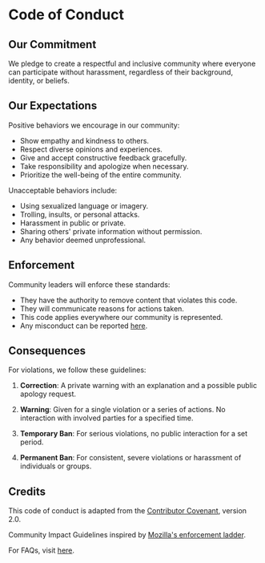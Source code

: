 # Code of Conduct

## Our Commitment

We pledge to create a respectful and inclusive community where everyone can participate without harassment, regardless of their background, identity, or beliefs.

## Our Expectations

Positive behaviors we encourage in our community:

- Show empathy and kindness to others.
- Respect diverse opinions and experiences.
- Give and accept constructive feedback gracefully.
- Take responsibility and apologize when necessary.
- Prioritize the well-being of the entire community.

Unacceptable behaviors include:

- Using sexualized language or imagery.
- Trolling, insults, or personal attacks.
- Harassment in public or private.
- Sharing others' private information without permission.
- Any behavior deemed unprofessional.

## Enforcement

Community leaders will enforce these standards:

- They have the authority to remove content that violates this code.
- They will communicate reasons for actions taken.
- This code applies everywhere our community is represented.
- Any misconduct can be reported [here](https://www.linkedin.com/in/keivan-tafakkori/).

## Consequences

For violations, we follow these guidelines:

1. **Correction**: A private warning with an explanation and a possible public apology request.

2. **Warning**: Given for a single violation or a series of actions. No interaction with involved parties for a specified time.

3. **Temporary Ban**: For serious violations, no public interaction for a set period.

4. **Permanent Ban**: For consistent, severe violations or harassment of individuals or groups.

## Credits

This code of conduct is adapted from the [Contributor Covenant][homepage], version 2.0.

Community Impact Guidelines inspired by [Mozilla's enforcement ladder](https://github.com/mozilla/diversity).

[homepage]: https://www.contributor-covenant.org

For FAQs, visit [here](https://www.contributor-covenant.org/faq).
